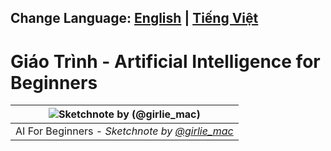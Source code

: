 ## Change Language: <a href="README.md">English</a> | <a href="README.vi.md">Tiếng Việt</a>

# Giáo Trình - Artificial Intelligence for Beginners

|![ Sketchnote by [(@girlie_mac)](https://twitter.com/girlie_mac) ](./lessons/sketchnotes/ai-overview.png)|
|:---:|
| AI For Beginners - _Sketchnote by [@girlie_mac](https://twitter.com/girlie_mac)_ |

